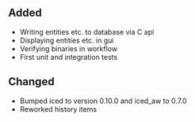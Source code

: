 ## Added
- Writing entities etc. to database via C api
- Displaying entities etc. in gui
- Verifying binaries in workflow
- First unit and integration tests

## Changed
- Bumped iced to version 0.10.0 and iced_aw to 0.7.0
- Reworked history items